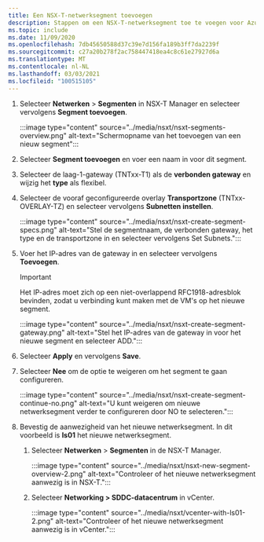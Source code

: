 ```yaml
---
title: Een NSX-T-netwerksegment toevoegen
description: Stappen om een NSX-T-netwerksegment toe te voegen voor Azure VMware Solution.
ms.topic: include
ms.date: 11/09/2020
ms.openlocfilehash: 7db45650588d37c39e7d156fa189b3ff7da2239f
ms.sourcegitcommit: c27a20b278f2ac758447418ea4c8c61e27927d6a
ms.translationtype: MT
ms.contentlocale: nl-NL
ms.lasthandoff: 03/03/2021
ms.locfileid: "100515105"
---
```

<!-- Used in manage-dhcp.md and tutorial-nsx-t-network-segment.md -->

1. Selecteer **Netwerken** > **Segmenten** in NSX-T Manager en selecteer vervolgens **Segment toevoegen**. 

   :::image type="content" source="../media/nsxt/nsxt-segments-overview.png" alt-text="Schermopname van het toevoegen van een nieuw segment":::

1. Selecteer **Segment toevoegen** en voer een naam in voor dit segment.

1. Selecteer de laag-1-gateway (TNTxx-T1) als de **verbonden gateway** en wijzig het **type** als flexibel.

1. Selecteer de vooraf geconfigureerde overlay **Transportzone** (TNTxx-OVERLAY-TZ) en selecteer vervolgens **Subnetten instellen**. 

   :::image type="content" source="../media/nsxt/nsxt-create-segment-specs.png" alt-text="Stel de segmentnaam, de verbonden gateway, het type en de transportzone in en selecteer vervolgens Set Subnets.":::

1. Voer het IP-adres van de gateway in en selecteer vervolgens **Toevoegen**. 

   >[!IMPORTANT]
   >Het IP-adres moet zich op een niet-overlappend RFC1918-adresblok bevinden, zodat u verbinding kunt maken met de VM's op het nieuwe segment.

   :::image type="content" source="../media/nsxt/nsxt-create-segment-gateway.png" alt-text="Stel het IP-adres van de gateway in voor het nieuwe segment en selecteer ADD.":::

1. Selecteer **Apply** en vervolgens **Save**.

1. Selecteer **Nee** om de optie te weigeren om het segment te gaan configureren. 

   :::image type="content" source="../media/nsxt/nsxt-create-segment-continue-no.png" alt-text="U kunt weigeren om nieuwe netwerksegment verder te configureren door NO te selecteren.":::

1. Bevestig de aanwezigheid van het nieuwe netwerksegment. In dit voorbeeld is **Is01** het nieuwe netwerksegment.

   1. Selecteer **Netwerken** > **Segmenten** in de NSX-T Manager. 

      :::image type="content" source="../media/nsxt/nsxt-new-segment-overview-2.png" alt-text="Controleer of het nieuwe netwerksegment aanwezig is in NSX-T.":::

   1. Selecteer **Networking > SDDC-datacentrum** in vCenter.

      :::image type="content" source="../media/nsxt/vcenter-with-ls01-2.png" alt-text="Controleer of het nieuwe netwerksegment aanwezig is in vCenter.":::